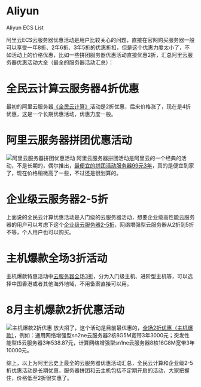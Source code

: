 # Aliyun
Aliyun ECS List


阿里云ECS云服务器优惠活动是用户比较关心的问题，直接在官网购买服务器一般可以享受一年8折、2年6折、3年5折的优惠折扣，但是这个优惠力度太小了，不如活动上的价格优惠，比如一些拼团服务器优惠活动直接优惠2折，汇总阿里云服务器优惠活动大全（最全的服务器活动汇总）：

# 全民云计算云服务器4折优惠
最初的阿里云服务器[《全民云计算》](https://promotion.aliyun.com/ntms/act/qwbk.html?userCode=r3yteowb)活动是2折优惠，后来价格涨了，现在是4折优惠，这是一个长期优惠活动，优惠力度一般。

# 阿里云服务器拼团优惠活动
![阿里云服务器拼团优惠活动](http://www.mabiji.com/wp-content/uploads/2019/07/pintuan190.jpg)
阿里云服务器拼团活动是阿里云的一个经典的活动，不是长期的，偶尔推出，[最便宜的拼团活动服务器99元3年](https://www.aliyun.com/acts/hi-group-buying?userCode=r3yteowb)，真的是便宜到家了，现在价格稍微高了一些，不过还是很划算的。

# 企业级云服务器2-5折
上面说的全民云计算优惠活动是入门级的云服务器活动，想要企业级高性能云服务器的用户可以考虑下这个[企业级云服务器2-5折](https://promotion.aliyun.com/ntms/act/enterprise-discount.html?userCode=r3yteowb)，网络增强型云服务器从2折到5折不等，个人用户也可以购买。

# 主机爆款全场3折活动
主机爆款特惠活动中[云服务器全场3折](https://www.aliyun.com/acts/hotsale?userCode=r3yteowb)，分为入门级主机、进阶型主机等，可以选择中国香港或者其他海外地域，不用备案直接可以用。

# 8月主机爆款2折优惠活动
![主机爆款2折优惠](http://www.mabiji.com/wp-content/uploads/2019/08/limit-buy.jpg)
放大招了，这个活动是目前最优惠的，[全场2折优惠（主机爆款）](https://www.aliyun.com/acts/limit-buy?userCode=r3yteowb)，例如：通用网络增强型sn2ne云服务器2核8G5M宽带3年3000元；突发性能型t5云服务器3年538.87元，计算网络增强型sn1ne云服务器8核16G8M宽带3年10000元。

综上，以上为阿里云史上最全的云服务器优惠活动汇总，全民云计算和企业级2-5折优惠活动是长期优惠，服务器拼团和云主机包括不定期开启的活动，大家把握住，价格低至2折很实惠了。
